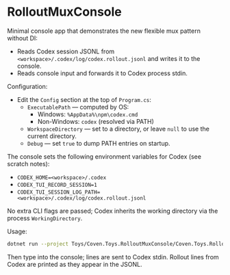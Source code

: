 # RolloutMuxConsole

Minimal console app that demonstrates the new flexible mux pattern without DI:

- Reads Codex session JSONL from `<workspace>/.codex/log/codex.rollout.jsonl` and writes it to the console.
- Reads console input and forwards it to Codex process stdin.

Configuration:

- Edit the `Config` section at the top of `Program.cs`:
  - `ExecutablePath` — computed by OS:
    - Windows: `%AppData%\npm\codex.cmd`
    - Non-Windows: `codex` (resolved via PATH)
  - `WorkspaceDirectory` — set to a directory, or leave `null` to use the current directory.
  - `Debug` — set `true` to dump PATH entries on startup.

The console sets the following environment variables for Codex (see scratch notes):
- `CODEX_HOME=<workspace>/.codex`
- `CODEX_TUI_RECORD_SESSION=1`
- `CODEX_TUI_SESSION_LOG_PATH=<workspace>/.codex/log/codex.rollout.jsonl`

No extra CLI flags are passed; Codex inherits the working directory via the process `WorkingDirectory`.

Usage:

```bash
dotnet run --project Toys/Coven.Toys.RolloutMuxConsole/Coven.Toys.RolloutMuxConsole.csproj
```

Then type into the console; lines are sent to Codex stdin. Rollout lines from Codex are printed as they appear in the JSONL.
